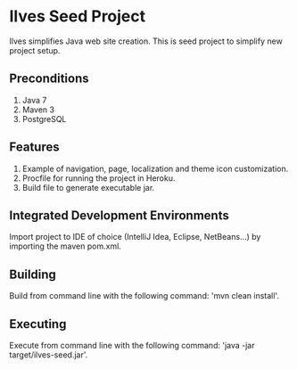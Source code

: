 Ilves Seed Project
==================

Ilves simplifies Java web site creation. This is seed project to simplify new project setup.

Preconditions
------------

1. Java 7
2. Maven 3
3. PostgreSQL

Features
--------

1. Example of navigation, page, localization and theme icon customization.
2. Procfile for running the project in Heroku.
3. Build file to generate executable jar.

Integrated Development Environments
-----------------------------------

Import project to IDE of choice (IntelliJ Idea, Eclipse, NetBeans...) by importing the maven pom.xml.

Building
--------

Build from command line with the following command: 'mvn clean install'.

Executing
---------

Execute from command line with the following command: 'java -jar target/ilves-seed.jar'.